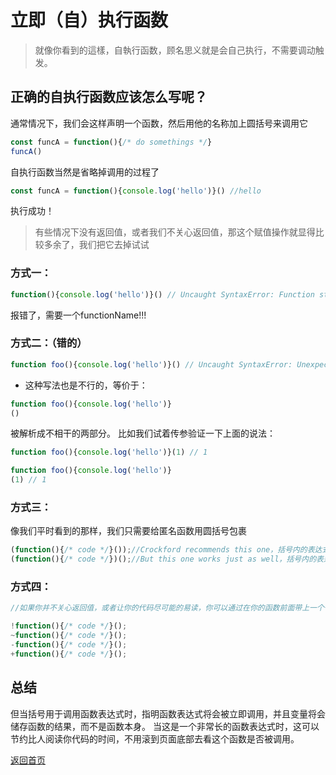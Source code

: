 # 立即（自）执行函数

> 就像你看到的這樣，自執行函数，顾名思义就是会自己执行，不需要调动触发。

## 正确的自执行函数应该怎么写呢？
通常情况下，我们会这样声明一个函数，然后用他的名称加上圆括号来调用它
```js
const funcA = function(){/* do somethings */}
funcA()

```
自执行函数当然是省略掉调用的过程了

```js
const funcA = function(){console.log('hello')}() //hello
```
执行成功！

> 有些情况下没有返回值，或者我们不关心返回值，那这个赋值操作就显得比较多余了，我们把它去掉试试

### 方式一：

```js
function(){console.log('hello')}() // Uncaught SyntaxError: Function statements require a function name
```
报错了，需要一个functionName!!!

### 方式二：（错的）

```js
function foo(){console.log('hello')}() // Uncaught SyntaxError: Unexpected token ')'
```

+ 这种写法也是不行的，等价于：

```js
function foo(){console.log('hello')}
()
```

被解析成不相干的两部分。
比如我们试着传参验证一下上面的说法：

```js
function foo(){console.log('hello')}(1) // 1

function foo(){console.log('hello')}
(1) // 1
```

### 方式三：

像我们平时看到的那样，我们只需要给匿名函数用圆括号包裹

```js
(function(){/* code */}());//Crockford recommends this one，括号内的表达式代表函数立即调用表达式
(function(){/* code */})();//But this one works just as well，括号内的表达式代表函数表达式
```
### 方式四：

```js
//如果你并不关心返回值，或者让你的代码尽可能的易读，你可以通过在你的函数前面带上一个一元操作符来存储字节

!function(){/* code */}();
~function(){/* code */}();
-function(){/* code */}();
+function(){/* code */}();

```

## 总结
但当括号用于调用函数表达式时，指明函数表达式将会被立即调用，并且变量将会储存函数的结果，而不是函数本身。
当这是一个非常长的函数表达式时，这可以节约比人阅读你代码的时间，不用滚到页面底部去看这个函数是否被调用。



[返回首页](/)

